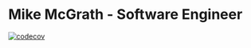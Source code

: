 # Mike McGrath - Software Engineer

[![codecov](https://codecov.io/gh/mjmcgrath2010/portfolio/branch/master/graph/badge.svg?token=wQ4YUvsoQf)](https://codecov.io/gh/mjmcgrath2010/portfolio)